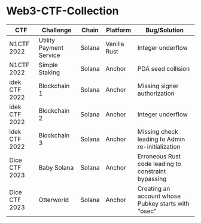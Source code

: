 # Web3-CTF-Collection

| **CTF**       | **Challenge**           | **Chain** | **Platform** | **Bug/Solution**                                    |
|---------------|-------------------------|-----------|--------------|-----------------------------------------------------|
| N1CTF 2022    | Utility Payment Service | Solana    | Vanilla Rust | Integer underflow                                   |
| N1CTF 2022    | Simple Staking          | Solana    | Anchor       | PDA seed collision                                  |
| idek CTF 2022 | Blockchain 1            | Solana    | Anchor       | Missing signer authorization                        |
| idek CTF 2022 | Blockchain 2            | Solana    | Anchor       | Integer underflow                                   |
| idek CTF 2022 | Blockchain 3            | Solana    | Anchor       | Missing check leading to Admin re-initialization    |
| Dice CTF 2023 | Baby Solana             | Solana    | Anchor       | Erroneous Rust code leading to constraint bypassing |
| Dice CTF 2023 | Otterworld              | Solana    | Anchor       | Creating an account whose Pubkey starts with "osec" |
